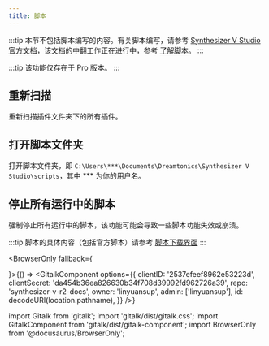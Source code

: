 ```yaml
---
title: 脚本
---
```


:::tip
本节不包括脚本编写的内容。有关脚本编写，请参考 [Synthesizer V Studio 官方文档](https://dreamtonics.com/synthv/scripting)，该文档的中翻工作正在进行中，参考 [了解脚本](../../api/about.md)。
:::

:::tip
该功能仅存在于 Pro 版本。
:::

## 重新扫描

重新扫描插件文件夹下的所有插件。

## 打开脚本文件夹

打开脚本文件夹，即 `C:\Users\***\Documents\Dreamtonics\Synthesizer V Studio\scripts`，其中 *** 为你的用户名。

## 停止所有运行中的脚本

强制停止所有运行中的脚本，该功能可能会导致一些脚本功能失效或崩溃。

:::tip
脚本的具体内容（包括官方脚本）请参考 [脚本下载界面](../../download/script.md)
:::

<BrowserOnly fallback={<div></div>}>{() => <GitalkComponent options={{
    clientID: '2537efeef8962e53223d',
    clientSecret: 'da454b36ea826630b34f708d39992fd962726a39',
    repo: 'synthesizer-v-r2-docs',
    owner: 'linyuansup',
    admin: ['linyuansup'],
    id: decodeURI(location.pathname),
    }} />}
</BrowserOnly>

import Gitalk from 'gitalk';
import 'gitalk/dist/gitalk.css';
import GitalkComponent from 'gitalk/dist/gitalk-component';
import BrowserOnly from '@docusaurus/BrowserOnly';